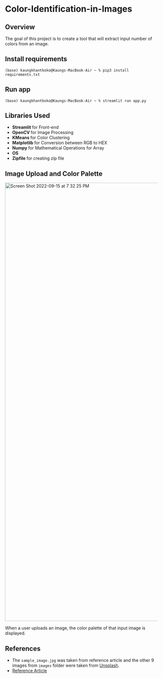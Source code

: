 # Color-Identification-in-Images

## <b> Overview </b>

The goal of this project is to create a tool that will extract input number of colors from an image.

## <b> Install requirements </b>

```
(base) kaungkhantkoko@Kaungs-MacBook-Air ~ % pip3 install requirements.txt
```

## <b> Run app </b>

```
(base) kaungkhantkoko@Kaungs-MacBook-Air ~ % streamlit run app.py
```

## <b> Libraries Used </b>
<ul>
  <li> <b> Streamlit </b> for Front-end </li>
  <li> <b> OpenCV </b> for Image Processing </li>
  <li> <b> KMeans </b> for Color Clustering </li>
  <li> <b> Matplotlib </b> for Conversion between RGB to HEX </li>
  <li> <b> Numpy </b> for Mathematical Operations for Array </li>
  <li> <b> OS </b> </li>
  <li> <b> Zipfile </b> for creating zip file </li>
</ul>

## <b> Image Upload and Color Palette </b>

<img width="1440" alt="Screen Shot 2022-09-15 at 7 32 25 PM" src="https://user-images.githubusercontent.com/59255928/190410992-4fc5d362-31e6-4148-a57e-c271162bbdd2.png">

When a user uploads an image, the color palette of that input image is displayed.

## <b> References </b>
* The `sample_image.jpg` was taken from reference article and the other 9 images from `images` folder were taken from [Unsplash](https://unsplash.com/).
* [Reference Article](https://towardsdatascience.com/color-identification-in-images-machine-learning-application-b26e770c4c71)

